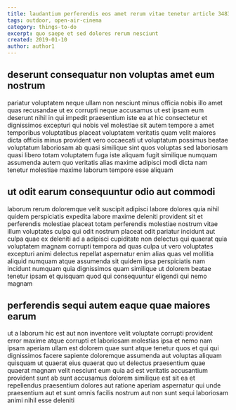 ```yaml
---
title: laudantium perferendis eos amet rerum vitae tenetur article 3483
tags: outdoor, open-air-cinema
category: things-to-do
excerpt: quo saepe et sed dolores rerum nesciunt
created: 2019-01-10
author: author1
---
```


## deserunt consequatur non voluptas amet eum nostrum

pariatur voluptatem neque ullam non nesciunt minus officia nobis illo amet quas recusandae ut ex corrupti neque accusamus ut est ipsam eum deserunt nihil in qui impedit praesentium iste ea at hic consectetur et dignissimos excepturi qui nobis vel molestiae sit autem tempore a amet temporibus voluptatibus placeat voluptatem veritatis quam velit maiores dicta officiis minus provident vero occaecati ut voluptatum possimus beatae voluptatum laboriosam ab quasi similique sint quos voluptas sed laboriosam quasi libero totam voluptatem fuga iste aliquam fugit similique numquam assumenda autem quo veritatis alias maxime adipisci modi dicta nam tenetur molestiae maxime laborum tempore esse aliquam

## ut odit earum consequuntur odio aut commodi

laborum rerum doloremque velit suscipit adipisci labore dolores quia nihil quidem perspiciatis expedita labore maxime deleniti provident sit et perferendis molestiae placeat totam perferendis molestiae nostrum vitae illum voluptates culpa qui odit nostrum placeat odit pariatur incidunt aut culpa quae ex deleniti ad a adipisci cupiditate non delectus qui quaerat quia voluptatem magnam corrupti tempora ad quas culpa ut vero voluptates excepturi animi delectus repellat aspernatur enim alias quas vel mollitia aliquid numquam atque assumenda sit quidem ipsa perspiciatis nam incidunt numquam quia dignissimos quam similique ut dolorem beatae tenetur ipsam et quisquam quod qui consequuntur eligendi qui nemo magnam

## perferendis sequi autem eaque quae maiores earum

ut a laborum hic est aut non inventore velit voluptate corrupti provident error maxime atque corrupti et laboriosam molestias ipsa et nemo nam ipsam aperiam ullam est dolorem quae sunt atque tenetur quos et qui qui dignissimos facere sapiente doloremque assumenda aut voluptas aliquam quisquam ut quaerat eius quaerat quo ut delectus praesentium quae quaerat magnam velit nesciunt eum quia ad est veritatis accusantium provident sunt ab sunt accusamus dolorem similique est sit ea et repellendus praesentium dolores aut ratione aperiam aspernatur qui unde praesentium aut et sunt omnis facilis nostrum aut non sunt sequi laboriosam animi nihil esse deleniti
